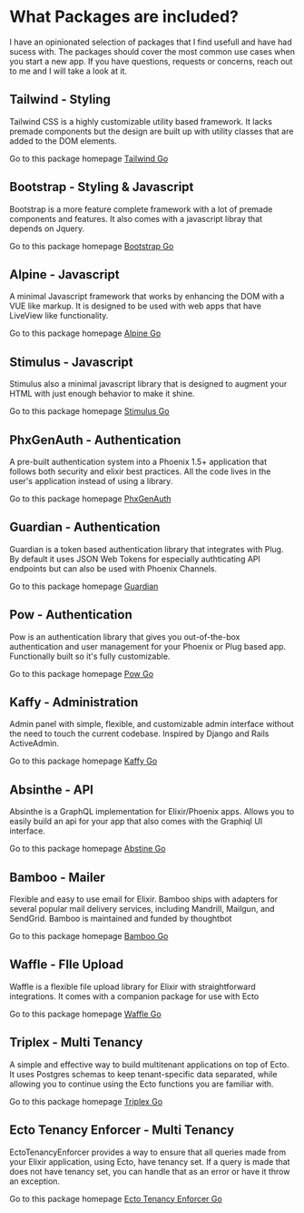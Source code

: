 # What Packages are included?
I have an opinionated selection of packages that I find usefull and have had sucess with. The packages should cover the most common use cases when you start a new app. If you have questions, requests or concerns, reach out to me and I will take a look at it.

## Tailwind - Styling
Tailwind CSS is a highly customizable utility based framework. It lacks premade components but the design are built up with utility classes that are added to the DOM elements.

Go to this package homepage [Tailwind Go](https://tailwindcss.com/)

## Bootstrap - Styling & Javascript
Bootstrap is a more feature complete framework with a lot of premade components and features. It also comes with a javascript libray that depends on Jquery.

Go to this package homepage [Bootstrap Go](https://getbootstrap.com/)

## Alpine - Javascript
A minimal Javascript framework that works by enhancing the DOM with a VUE like markup. It is designed to be used with web apps that have LiveView like functionality.

Go to this package homepage [Alpine Go](https://github.com/alpinejs/alpine)

## Stimulus - Javascript
Stimulus also a minimal javascript library that is designed to augment your HTML with just enough behavior to make it shine.

Go to this package homepage [Stimulus Go](https://stimulus.hotwired.dev/)

## PhxGenAuth - Authentication
A pre-built authentication system into a Phoenix 1.5+ application that follows both security and elixir best practices. All the code lives in the user's application instead of using a library.

Go to this package homepage [PhxGenAuth](https://github.com/aaronrenner/phx_gen_auth)

## Guardian - Authentication
Guardian is a token based authentication library that integrates with Plug. By default it uses JSON Web Tokens for especially authticating API endpoints but can also be used with Phoenix Channels.

Go to this package homepage [Guardian](https://github.com/ueberauth/guardian)

## Pow - Authentication
Pow is an authentication library that gives you out-of-the-box authentication and user management for your Phoenix or Plug based app. Functionally built so it's fully customizable.

Go to this package homepage [Pow Go](https://powauth.com/)

## Kaffy - Administration
Admin panel with simple, flexible, and customizable admin interface without the need to touch the current codebase. Inspired by Django and Rails ActiveAdmin.

Go to this package homepage [Kaffy Go](https://github.com/aesmail/kaffy)

## Absinthe - API
Absinthe is a GraphQL implementation for Elixir/Phoenix apps. Allows you to easily build an api for your app that also comes with the Graphiql UI interface.

Go to this package homepage  [Abstine Go](http://absinthe-graphql.org/)

## Bamboo - Mailer
Flexible and easy to use email for Elixir. Bamboo ships with adapters for several popular mail delivery services, including Mandrill, Mailgun, and SendGrid. Bamboo is maintained and funded by thoughtbot

Go to this package homepage [Bamboo Go](https://github.com/thoughtbot/bamboo)

## Waffle - FIle Upload
Waffle is a flexible file upload library for Elixir with straightforward integrations. It comes with a companion package for use with Ecto

Go to this package homepage [Waffle Go](https://github.com/elixir-waffle/waffle)

## Triplex - Multi Tenancy
A simple and effective way to build multitenant applications on top of Ecto. It uses Postgres schemas to keep tenant-specific data separated, while allowing you to continue using the Ecto functions you are familiar with.

Go to this package homepage [Triplex Go](https://github.com/ateliware/triplex)

## Ecto Tenancy Enforcer - Multi Tenancy
EctoTenancyEnforcer provides a way to ensure that all queries made from your Elixir application, using Ecto, have tenancy set. If a query is made that does not have tenancy set, you can handle that as an error or have it throw an exception.

Go to this package homepage [Ecto Tenancy Enforcer Go](https://github.com/sb8244/ecto_tenancy_enforcer)
